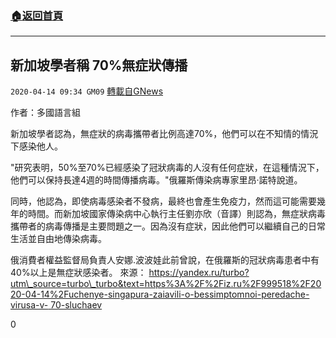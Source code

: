 ###  [:house:返回首頁](https://github.com/ourhimalayas/txt)
---

## 新加坡學者稱 70%無症狀傳播
`2020-04-14 09:34 GM09` [轉載自GNews](https://gnews.org/zh-hant/172604/)

作者：多國語言組

新加坡學者認為，無症狀的病毒攜帶者比例高達70%，他們可以在不知情的情況下感染他人。

"研究表明，50%至70%已經感染了冠狀病毒的人沒有任何症狀，在這種情況下，他們可以保持長達4週的時間傳播病毒。"俄羅斯傳染病專家里昂·諾特說道。

同時，他認為，即使病毒感染者不發病，最終也會產生免疫力，然而這可能需要幾年的時間。而新加坡國家傳染病中心執行主任劉亦欣（音譯）則認為，無症狀病毒攜帶者的病毒傳播是主要問題之一。因為沒有症狀，因此他們可以繼續自己的日常生活並自由地傳染病毒。

俄消費者權益監督局負責人安娜.波波娃此前曾說，在俄羅斯的冠狀病毒患者中有40%以上是無症狀感染者。 
來源： [https://yandex.ru/turbo?utm\_source=turbo\_turbo&text=https%3A%2F%2Fiz.ru%2F999518%2F2020-04-14%2Fuchenye-singapura-zaiavili-o-bessimptomnoi-peredache-virusa-v- 70-sluchaev](https://yandex.ru/turbo?utm_source=turbo_turbo&amp;text=https%3A%2F%2Fiz.ru%2F999518%2F2020-04-14%2Fuchenye-singapura-zaiavili-o-bessimptomnoi-peredache-virusa-v-70-sluchaev)
 
0
